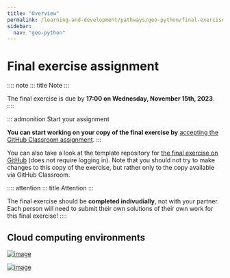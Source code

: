 ```yaml
---
title: "Overview"
permalink: /learning-and-development/pathways/geo-python/final-exercise/overview/
sidebar:
  nav: "geo-python"
---
```



# Final exercise assignment

:::: note
::: title
Note
:::

The final exercise is due by **17:00 on Wednesday, November 15th,
2023**.
::::

::: admonition
Start your assignment

**You can start working on your copy of the final exercise by**
[accepting the GitHub Classroom
assignment](https://classroom.github.com/a/1e8GHWdA).
:::

You can also take a look at the template repository for [the final
exercise on GitHub](https://github.com/Geo-Python-2023/Final-exercise)
(does not require logging in). Note that you should not try to make
changes to this copy of the exercise, but rather only to the copy
available via GitHub Classroom.

:::: attention
::: title
Attention
:::

The final exercise should be **completed indivudially**, not with your
partner. Each person will need to submit their own solutions of their
own work for this final exercise!
::::

## Cloud computing environments

[![image](https://img.shields.io/badge/launch-binder-red.svg)](https://mybinder.org/v2/gh/Geo-Python-2023/Binder/main?urlpath=lab)

[![image](https://img.shields.io/badge/launch-CSC%20notebook-blue.svg)](https://notebooks.csc.fi/)
